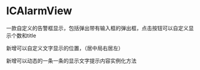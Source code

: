 # ICAlarmView
一款自定义的告警框显示，包括弹出带有输入框的弹出框，点击按钮可以自定义显示个数和title

新增可以自定义文字显示的位置，（居中局右居左）

新增可以动态的一条一条的显示文字提示内容实例化方法

